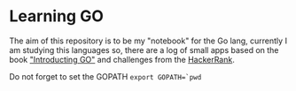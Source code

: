 # Learning GO

The aim of this repository is to be my "notebook" for the Go lang, currently I am studying this languages so,
there are a log of small apps based on the book ["Introducting GO"](http://shop.oreilly.com/product/0636920046516.do) and challenges from the [HackerRank](https://www.hackerrank.com/borgesbruno).

Do not forget to set the GOPATH
```export GOPATH=`pwd```
